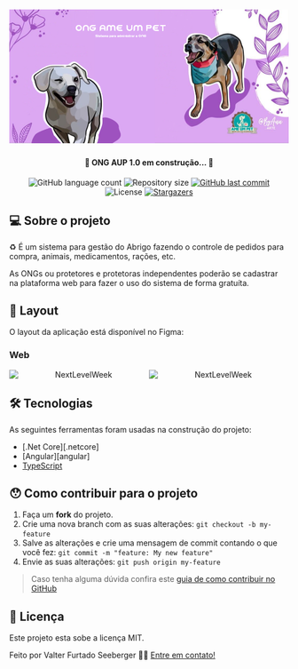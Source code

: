 <h1 align="center">
    <img alt="NextLevelWeek" title="#NextLevelWeek" src="./banner-sistema-ong.png" />
</h1>

<h4 align="center"> 
	🚧 ONG AUP 1.0 em construção... 🚧
</h4>

<p align="center">
  <img alt="GitHub language count" src="https://img.shields.io/github/languages/count/vseeberger/ong-aup-frontend?color=%2304D361">

  <img alt="Repository size" src="https://img.shields.io/github/repo-size/vseeberger/ong-aup-frontend">
  
  <a href="https://github.com/vseeberger/ong-aup-frontend/commits/master">
    <img alt="GitHub last commit" src="https://img.shields.io/github/last-commit/vseeberger/ong-aup-frontend">
  </a>

  <img alt="License" src="https://img.shields.io/badge/license-MIT-brightgreen">
   <a href="https://github.com/vseeberger/ong-aup-frontend/stargazers">
    <img alt="Stargazers" src="https://img.shields.io/github/stars/vseeberger/ong-aup-frontend?style=social">
  </a>
</p>

## 💻 Sobre o projeto

♻️ É um sistema para gestão do Abrigo fazendo o controle de pedidos para compra, animais, medicamentos, rações, etc.

As ONGs ou protetores e protetoras independentes poderão se cadastrar na plataforma web para fazer o uso do sistema de forma gratuíta.

## 🎨 Layout

O layout da aplicação está disponível no Figma:

<!-- <a href="https://www.figma.com/file/1SxgOMojOB2zYT0Mdk28lB/Ecoleta?node-id=136%3A546">
  <img alt="Made by tgmarinho" src="https://img.shields.io/badge/Acessar%20Layout%20-Figma-%2304D361">
</a> -->


<!-- ### Mobile

<p align="center">
  <img alt="NextLevelWeek" title="#NextLevelWeek" src="./assets/home-mobile.png" width="200px">

  <img alt="NextLevelWeek" title="#NextLevelWeek" src="./assets/detalhes-mobile.svg" width="200px">
</p>
-->

### Web

<p align="center" style="display: flex; align-items: flex-start; justify-content: center;">
  <img alt="NextLevelWeek" title="#NextLevelWeek" src="./assets/web.svg" width="400px">

  <img alt="NextLevelWeek" title="#NextLevelWeek" src="./assets/sucesso-web.svg" width="400px">
</p>

## 🛠 Tecnologias

As seguintes ferramentas foram usadas na construção do projeto:

- [.Net Core][.netcore]
- [Angular][angular]
- [TypeScript][typescript]


<!-- ## 🚀 Como executar o projeto

Podemos considerar este projeto como sendo divido em três partes:
1. Back End (pasta server) 
2. Front End (pasta web)
3. Mobile (pasta mobile)

💡Tanto o Front End quanto o Mobile precisam que o Back End esteja sendo executado para funcionar.

### Pré-requisitos

Antes de começar, você vai precisar ter instalado em sua máquina as seguintes ferramentas:
[Git](https://git-scm.com), [Node.js][nodejs]. 
Além disto é bom ter um editor para trabalhar com o código como [VSCode][vscode]

### 🎲 Rodando o Back End (servidor)

```bash
# Clone este repositório
$ git clone https://github.com/tgmarinho/nlw1

# Acesse a pasta do projeto no terminal/cmd
$ cd nlw1

# Vá para a pasta server
$ cd server

# Instale as dependências
$ npm install

# Execute a aplicação em modo de desenvolvimento
$ npm run dev:server

# O servidor inciará na porta:3333 - acesse http://localhost:3333 
```

### 🧭 Rodando a aplicação web (Front End)

```bash
# Clone este repositório
$ git clone https://github.com/tgmarinho/nlw1

# Acesse a pasta do projeto no seu terminal/cmd
$ cd nlw1

# Vá para a pasta da aplicação Front End
$ cd web

# Instale as dependências
$ npm install

# Execute a aplicação em modo de desenvolvimento
$ npm run start

# A aplicação será aberta na porta:3000 - acesse http://localhost:3000
```

### 📱Rodando a aplicação mobile 

🚧 Em construção... 🚧
-->
## 😯 Como contribuir para o projeto

1. Faça um **fork** do projeto.
2. Crie uma nova branch com as suas alterações: `git checkout -b my-feature`
3. Salve as alterações e crie uma mensagem de commit contando o que você fez: `git commit -m "feature: My new feature"`
4. Envie as suas alterações: `git push origin my-feature`
> Caso tenha alguma dúvida confira este [guia de como contribuir no GitHub](https://github.com/firstcontributions/first-contributions)


## 📝 Licença

Este projeto esta sobe a licença MIT.

Feito por Valter Furtado Seeberger 👋🏽 [Entre em contato!](https://www.linkedin.com/in/valter-seeberger/)

<!-- [nodejs]: https://nodejs.org/ -->
[typescript]: https://www.typescriptlang.org/
<!-- [expo]: https://expo.io/ -->
<!-- [reactjs]: https://reactjs.org -->
<!-- [rn]: https://facebook.github.io/react-native/ -->
<!-- [yarn]: https://yarnpkg.com/ -->
[vscode]: https://code.visualstudio.com/
[vceditconfig]: https://marketplace.visualstudio.com/items?itemName=EditorConfig.EditorConfig
[license]: https://opensource.org/licenses/MIT
[vceslint]: https://marketplace.visualstudio.com/items?itemName=dbaeumer.vscode-eslint
[prettier]: https://marketplace.visualstudio.com/items?itemName=esbenp.prettier-vscode
<!-- [rs]: https://rocketseat.com.br -->

